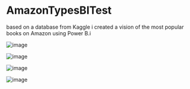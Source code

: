 # AmazonTypesBITest
based on a database from Kaggle i created a vision of the most popular books on Amazon using Power B.i

![image](https://github.com/cecicondor/AmazonTypesBITest/assets/101957373/d376f35e-442f-4c5f-9cb2-da7ccc3df033)


![image](https://github.com/cecicondor/AmazonTypesBITest/assets/101957373/4cb9e426-072b-4948-bb8f-168225a404e8)


![image](https://github.com/cecicondor/AmazonTypesBITest/assets/101957373/272d681b-1bf3-4a61-a4c4-e796d59c2cfa)


![image](https://github.com/cecicondor/AmazonTypesBITest/assets/101957373/bcfa860b-0256-409c-907d-deee75fce353)
